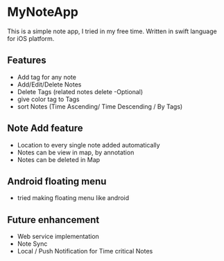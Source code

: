 # MyNoteApp

 This is  a simple note app, I tried in my free time. Written in swift language  for iOS platform. 
 
 ## Features
 * Add tag for any note
 * Add/Edit/Delete Notes
 * Delete Tags (related notes delete -Optional)
 * give color tag to Tags
 * sort Notes (Time Ascending/ Time Descending / By Tags)



## Note Add feature
* Location to every single note added automatically
* Notes can be view in map, by annotation
* Notes can be deleted in Map

## Android floating menu
* tried making floating menu like android

## Future enhancement
*  Web service implementation
* Note Sync
* Local / Push Notification for Time critical Notes
